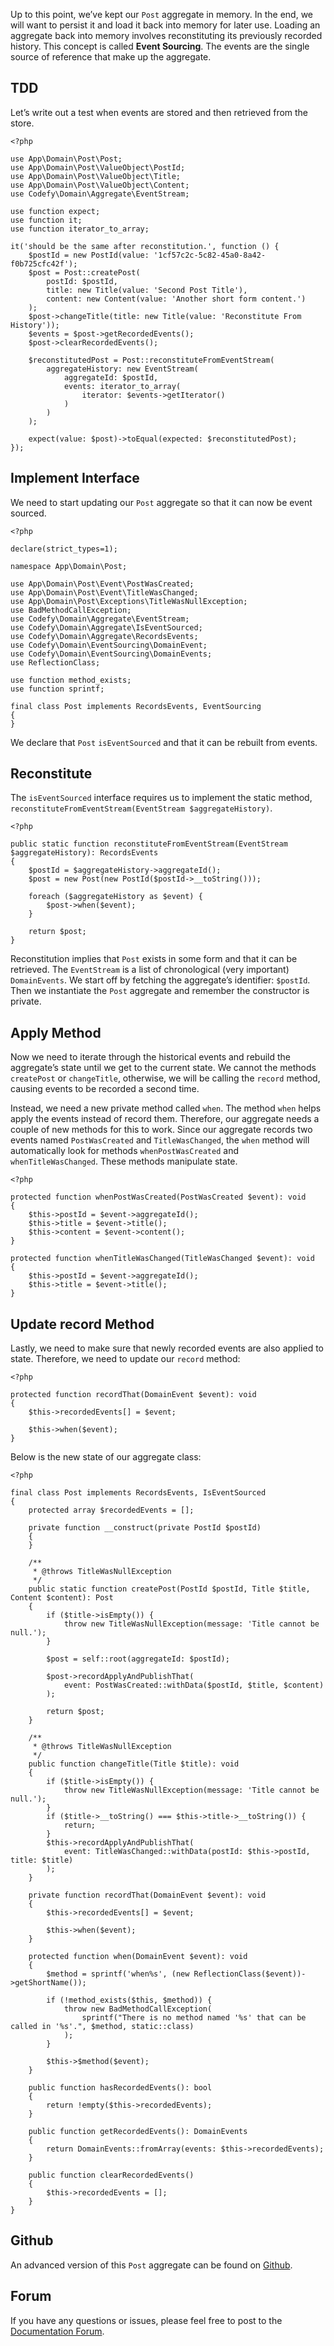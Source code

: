 Up to this point, we’ve kept our `Post` aggregate in memory. In the end, we will want to persist it and load it back 
into memory for later use. Loading an aggregate back into memory involves reconstituting its previously recorded 
history. This concept is called **Event Sourcing**. The events are the single source of reference that make up the 
aggregate.

TDD
---

Let’s write out a test when events are stored and then retrieved from the store.

    <?php

    use App\Domain\Post\Post;
    use App\Domain\Post\ValueObject\PostId;
    use App\Domain\Post\ValueObject\Title;
    use App\Domain\Post\ValueObject\Content;
    use Codefy\Domain\Aggregate\EventStream;
    
    use function expect;
    use function it;
    use function iterator_to_array;
    
    it('should be the same after reconstitution.', function () {
        $postId = new PostId(value: '1cf57c2c-5c82-45a0-8a42-f0b725cfc42f');
        $post = Post::createPost(
            postId: $postId,
            title: new Title(value: 'Second Post Title'),
            content: new Content(value: 'Another short form content.')
        );
        $post->changeTitle(title: new Title(value: 'Reconstitute From History'));
        $events = $post->getRecordedEvents();
        $post->clearRecordedEvents();
    
        $reconstitutedPost = Post::reconstituteFromEventStream(
            aggregateHistory: new EventStream(
                aggregateId: $postId,
                events: iterator_to_array(
                    iterator: $events->getIterator()
                )
            )
        );
    
        expect(value: $post)->toEqual(expected: $reconstitutedPost);
    });

Implement Interface
-------------------

We need to start updating our `Post` aggregate so that it can now be event sourced.

    <?php

    declare(strict_types=1);
    
    namespace App\Domain\Post;
    
    use App\Domain\Post\Event\PostWasCreated;
    use App\Domain\Post\Event\TitleWasChanged;
    use App\Domain\Post\Exceptions\TitleWasNullException;
    use BadMethodCallException;
    use Codefy\Domain\Aggregate\EventStream;
    use Codefy\Domain\Aggregate\IsEventSourced;
    use Codefy\Domain\Aggregate\RecordsEvents;
    use Codefy\Domain\EventSourcing\DomainEvent;
    use Codefy\Domain\EventSourcing\DomainEvents;
    use ReflectionClass;
    
    use function method_exists;
    use function sprintf;
    
    final class Post implements RecordsEvents, EventSourcing
    {
    }

We declare that `Post` `isEventSourced` and that it can be rebuilt from events.

Reconstitute
------------

The `isEventSourced` interface requires us to implement the static method, `reconstituteFromEventStream(EventStream $aggregateHistory)`.

    <?php

    public static function reconstituteFromEventStream(EventStream $aggregateHistory): RecordsEvents
    {
        $postId = $aggregateHistory->aggregateId();
        $post = new Post(new PostId($postId->__toString()));

        foreach ($aggregateHistory as $event) {
            $post->when($event);
        }
        
        return $post;
    }

Reconstitution implies that `Post` exists in some form and that it can be retrieved. The `EventStream` is a list of 
chronological (very important) `DomainEvents`. We start off by fetching the aggregate’s identifier: `$postId`. Then we 
instantiate the `Post` aggregate and remember the constructor is private.

Apply Method
------------

Now we need to iterate through the historical events and rebuild the aggregate’s state until we get to the current 
state. We cannot the methods `createPost` or `changeTitle`, otherwise, we will be calling the `record` method, causing 
events to be recorded a second time.

Instead, we need a new private method called `when`. The method `when` helps apply the events instead of record them. 
Therefore, our aggregate needs a couple of new methods for this to work. Since our aggregate records two events named 
`PostWasCreated` and `TitleWasChanged`, the `when` method will automatically look for methods `whenPostWasCreated` and 
`whenTitleWasChanged`. These methods manipulate state.

    <?php

    protected function whenPostWasCreated(PostWasCreated $event): void
    {
        $this->postId = $event->aggregateId();
        $this->title = $event->title();
        $this->content = $event->content();
    }

    protected function whenTitleWasChanged(TitleWasChanged $event): void
    {
        $this->postId = $event->aggregateId();
        $this->title = $event->title();
    }

Update record Method
--------------------

Lastly, we need to make sure that newly recorded events are also applied to state. Therefore, we need to update our 
`record` method:

    <?php

    protected function recordThat(DomainEvent $event): void
    {
        $this->recordedEvents[] = $event;

        $this->when($event);
    }

Below is the new state of our aggregate class:

    <?php

    final class Post implements RecordsEvents, IsEventSourced
    {
        protected array $recordedEvents = [];
    
        private function __construct(private PostId $postId)
        {
        }
    
        /**
         * @throws TitleWasNullException
         */
        public static function createPost(PostId $postId, Title $title, Content $content): Post
        {
            if ($title->isEmpty()) {
                throw new TitleWasNullException(message: 'Title cannot be null.');
            }
    
            $post = self::root(aggregateId: $postId);
    
            $post->recordApplyAndPublishThat(
                event: PostWasCreated::withData($postId, $title, $content)
            );
    
            return $post;
        }
    
        /**
         * @throws TitleWasNullException
         */
        public function changeTitle(Title $title): void
        {
            if ($title->isEmpty()) {
                throw new TitleWasNullException(message: 'Title cannot be null.');
            }
            if ($title->__toString() === $this->title->__toString()) {
                return;
            }
            $this->recordApplyAndPublishThat(
                event: TitleWasChanged::withData(postId: $this->postId, title: $title)
            );
        }
    
        private function recordThat(DomainEvent $event): void
        {
            $this->recordedEvents[] = $event;
    
            $this->when($event);
        }
    
        protected function when(DomainEvent $event): void
        {
            $method = sprintf('when%s', (new ReflectionClass($event))->getShortName());
    
            if (!method_exists($this, $method)) {
                throw new BadMethodCallException(
                    sprintf("There is no method named '%s' that can be called in '%s'.", $method, static::class)
                );
            }
    
            $this->$method($event);
        }
    
        public function hasRecordedEvents(): bool
        {
            return !empty($this->recordedEvents);
        }
    
        public function getRecordedEvents(): DomainEvents
        {
            return DomainEvents::fromArray(events: $this->recordedEvents);
        }
    
        public function clearRecordedEvents()
        {
            $this->recordedEvents = [];
        }
    }

Github
------

An advanced version of this `Post` aggregate can be found on [Github](https://github.com/codefyphp/domain-driven-core/blob/master/tests/Domain/Post.php).

Forum
-----

If you have any questions or issues, please feel free to post to the [Documentation Forum](https://codefyphp.com/community/documentation/).